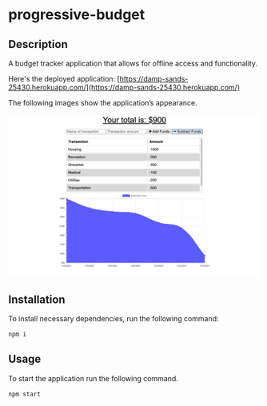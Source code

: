 # progressive-budget

## Description
A budget tracker application that allows for offline access and functionality.

Here's the deployed application: [https://damp-sands-25430.herokuapp.com/](https://damp-sands-25430.herokuapp.com/)

The following images show the application’s appearance.

![Budget Screenshot](public/assets/images/budget.png)

## Installation

To install necessary dependencies, run the following command:

```md
npm i
```

## Usage

To start the application run the following command.

```md
npm start
```